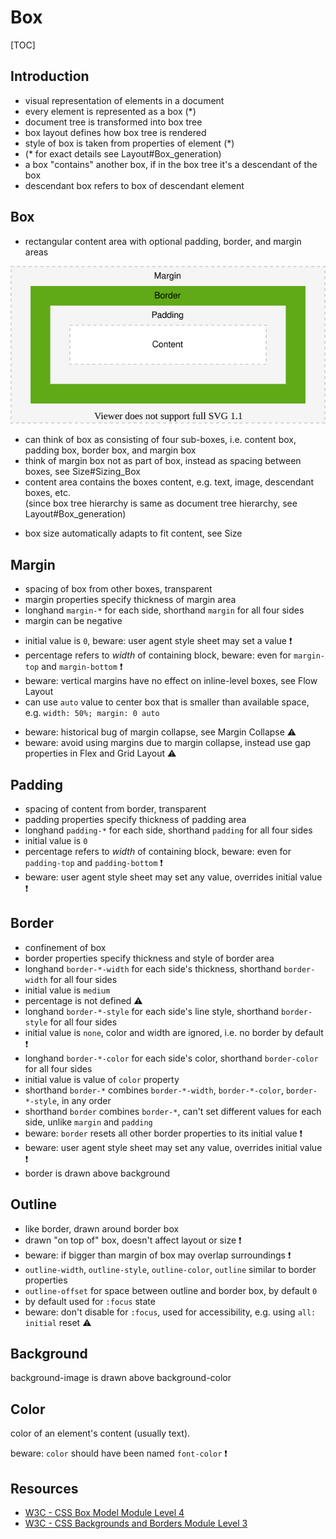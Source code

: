 # Box

[TOC]



## Introduction

- visual representation of elements in a document
- every element is represented as a box (*)
- document tree is transformed into box tree
- box layout defines how box tree is rendered
- style of box is taken from properties of element (*)
- (* for exact details see Layout#Box_generation)
- a box "contains" another box, if in the box tree it's a descendant of the box
- descendant box refers to box of descendant element



## Box

- rectangular content area with optional padding, border, and margin areas

![box](illustrations/box.svg)

- can think of box as consisting of four sub-boxes, i.e. content box, padding box, border box, and margin box
- think of margin box not as part of box, instead as spacing between boxes, see Size#Sizing_Box
- content area contains the boxes content, e.g. text, image, descendant boxes, etc.  
(since box tree hierarchy is same as document tree hierarchy, see Layout#Box_generation)
<!-- ??? what does above comment mean??? -->
- box size automatically adapts to fit content, see Size

<!-- TODO see css-break-4
a box can "break" into fragments, e.g. end of line, end of page on print, etc.
e.g. inline-level box which establishes a flow FC and has a block-level child box
-->



<!-- ToDo: properly specify value types, initial values, non-inherited, etc., specify behavior of `auto`, etc. -->

## Margin

- spacing of box from other boxes, transparent
- margin properties specify thickness of margin area
- longhand `margin-*` for each side, shorthand `margin` for all four sides
- margin can be negative
<!-- ??? results in what? controlled overflow of parent box ? NO?!?!

creates overlap, see Stacking how is handled, e.g. ODT `inline` elements are above ODT `block` elements !!! -->
- initial value is `0`, beware: user agent style sheet may set a value ❗️
- percentage refers to _width_ of containing block, beware: even for `margin-top` and `margin-bottom` ❗️
- beware: vertical margins have no effect on inline-level boxes, see Flow Layout
- can use `auto` value to center box that is smaller than available space, e.g. `width: 50%; margin: 0 auto`
<!-- ?? only works for box with non-`auto` size ?? only works if parent has non-`auto` size as well instead of growing with content ??? -->
- beware: historical bug of margin collapse, see Margin Collapse ⚠️
- beware: avoid using margins due to margin collapse, instead use gap properties in Flex and Grid Layout ⚠️

<!--  ToDo: see css-break-4
Margins adjoining a fragmentation break are sometimes truncated, e.g. on print
 -->



## Padding

- spacing of content from border, transparent
- padding properties specify thickness of padding area
- longhand `padding-*` for each side, shorthand `padding` for all four sides
- initial value is `0`
- percentage refers to _width_ of containing block, beware: even for `padding-top` and `padding-bottom` ❗️
- beware: user agent style sheet may set any value, overrides initial value ❗️



## Border

- confinement of box
- border properties specify thickness and style of border area
- longhand `border-*-width` for each side's thickness, shorthand `border-width` for all four sides
- initial value is `medium`
- percentage is not defined ⚠️
- longhand `border-*-style` for each side's line style, shorthand `border-style` for all four sides
- initial value is `none`, color and width are ignored, i.e. no border by default ❗️
- longhand `border-*-color` for each side's color, shorthand `border-color` for all four sides
- initial value is value of `color` property
- shorthand `border-*` combines `border-*-width`, `border-*-color`, `border-*-style`, in any order
- shorthand `border` combines `border-*`, can't set different values for each side, unlike `margin` and `padding`
- beware: `border` resets all other border properties to its initial value ❗️
- beware: user agent style sheet may set any value, overrides initial value ❗️
- border is drawn above background
<!-- ToDo: add border-radius from css-background -->


## Outline

- like border, drawn around border box
- drawn "on top of" box, doesn't affect layout or size ❗️
- beware: if bigger than margin of box may overlap surroundings ❗️
- `outline-width`, `outline-style`, `outline-color`, `outline` similar to border properties
- `outline-offset` for space between outline and border box, by default `0`
- by default used for `:focus` state
- beware: don't disable for `:focus`, used for accessibility, e.g. using `all: initial` reset ⚠️



## Background

<!-- ToDo: incorporate tmp Background -->

background-image is drawn above background-color



## Color

<!-- ToDo: see css-color -->

color of an element's content (usually text).

beware: `color` should have been named `font-color` ❗️



## Resources

- [W3C - CSS Box Model Module Level 4](https://www.w3.org/TR/css-box-4/)
- [W3C - CSS Backgrounds and Borders Module Level 3](https://www.w3.org/TR/css-backgrounds-3/)